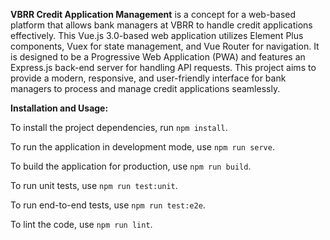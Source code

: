 **VBRR Credit Application Management** is a concept for a web-based platform that allows bank managers at VBRR to handle credit applications effectively. This Vue.js 3.0-based web application utilizes Element Plus components, Vuex for state management, and Vue Router for navigation. It is designed to be a Progressive Web Application (PWA) and features an Express.js back-end server for handling API requests. This project aims to provide a modern, responsive, and user-friendly interface for bank managers to process and manage credit applications seamlessly.

**Installation and Usage:**

To install the project dependencies, run `npm install`.

To run the application in development mode, use `npm run serve`.

To build the application for production, use `npm run build`.

To run unit tests, use `npm run test:unit`.

To run end-to-end tests, use `npm run test:e2e`.

To lint the code, use `npm run lint`.
